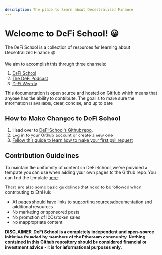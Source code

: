```yaml
---
description: The place to learn about Decentralized Finance
---
```


# Welcome to DeFi School! 😀

The DeFi School is a collection of resources for learning about Decentralized Finance 💰

We aim to accomplish this through three channels:

1. [DeFi School](http://defi.school)
2. [The DeFi Podcast](https://the-defi-podcast.simplecast.com/)
3. [DeFi Weekly](https://defiweekly.substack.com/)

This documentation is open source and hosted on GitHub which means that anyone has the ability to contribute. The goal is to make sure the information is available, clear, concise, and up to date.

## How to Make Changes to DeFi School

1. Head over to [DeFi School's Github repo](https://github.com/kermankohli/defi-school).
2. Log in to your Github account or create a new one
3. [Follow this guide to learn how to make your first pull request](https://www.youtube.com/watch?v=YTbRzhQju4c&t=1s)

## Contribution Guidelines

To maintain the uniformity of content on DeFi School, we've provided a template you can use when adding your own pages to the Github repo. You can find the template [here](https://github.com/ethhub-io/ethhub/tree/138f04335ad4a090d8eb370a9af90ee82fccf1a6/template.md).

There are also some basic guidelines that need to be followed when contributing to EthHub:

* All pages should have links to supporting sources/documentation and additional resources
* No marketing or sponsored posts
* No promotion of ICOs/token sales
* No inappropriate content

**DISCLAIMER: DeFi School is a completely independent and open-source initiative founded by members of the Ethereum community. Nothing contained in this Github repository should be considered financial or investment advice - it is for informational purposes only.**

